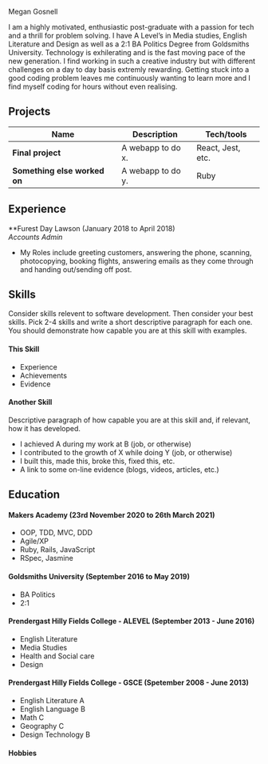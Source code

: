 Megan Gosnell 

I am a highly motivated, enthusiastic post-graduate with a passion for tech and a thrill for problem solving. I have A Level’s in Media studies, English Literature and Design as well as a 2:1 BA Politics Degree from Goldsmiths University. Technology is exhilerating and is the fast moving pace of the new generation. I find working in such a creative industry but with different challenges on a day to day basis extremly rewarding. Getting stuck into a good coding problem leaves me continuously wanting to learn more and I find myself coding for hours without even realising.

## Projects

| Name                         | Description       | Tech/tools        |
| ---------------------------- | ----------------- | ----------------- |
| **Final project**            | A webapp to do x. | React, Jest, etc. |
| **Something else worked on** | A webapp to do y. | Ruby              |

## Experience

**Furest Day Lawson (January 2018 to April 2018)  
_Accounts Admin_ 

- My Roles include greeting customers, answering the phone, scanning, photocopying, booking flights, answering emails as they come through and handing out/sending off post. 

## Skills

Consider skills relevent to software development. Then consider your best skills. Pick 2-4 skills and write a short descriptive paragraph for each one. You should demonstrate how capable you are at this skill with examples.

#### This Skill

- Experience
- Achievements
- Evidence

#### Another Skill

Descriptive paragraph of how capable you are at this skill and, if relevant, how it has developed.

- I achieved A during my work at B (job, or otherwise)
- I contributed to the growth of X while doing Y (job, or otherwise)
- I built this, made this, broke this, fixed this, etc.
- A link to some on-line evidence (blogs, videos, articles, etc.)

## Education

#### Makers Academy (23rd November 2020 to 26th March 2021)

- OOP, TDD, MVC, DDD
- Agile/XP
- Ruby, Rails, JavaScript
- RSpec, Jasmine

#### Goldsmiths University (September 2016 to May 2019)

- BA Politics
- 2:1 


#### Prendergast Hilly Fields College - ALEVEL (September 2013 - June 2016)

-	English Literature 
-	Media Studies 
-	Health and Social care 
-	Design 

#### Prendergast Hilly Fields College - GSCE (Spetember 2008 - June 2013)
- English Literature A
-	English Language B
-	Math C
-	Geography C
-	Design Technology B



#### Hobbies 


